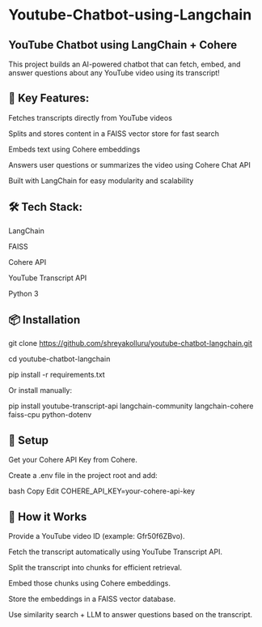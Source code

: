 # Youtube-Chatbot-using-Langchain

## **YouTube Chatbot using LangChain + Cohere**

This project builds an AI-powered chatbot that can fetch, embed, and answer questions about any YouTube video using its transcript!

## 🚀 **Key Features:**

Fetches transcripts directly from YouTube videos 

Splits and stores content in a FAISS vector store for fast search 

Embeds text using Cohere embeddings 

Answers user questions or summarizes the video using Cohere Chat API 

Built with LangChain for easy modularity and scalability

## 🛠 **Tech Stack:**

LangChain

FAISS

Cohere API

YouTube Transcript API

Python 3

## 📦 **Installation**


git clone https://github.com/shreyakolluru/youtube-chatbot-langchain.git

cd youtube-chatbot-langchain

pip install -r requirements.txt

Or install manually:

pip install youtube-transcript-api langchain-community langchain-cohere faiss-cpu python-dotenv


## 🔑 **Setup**


Get your Cohere API Key from Cohere.

Create a .env file in the project root and add:

bash
Copy
Edit
COHERE_API_KEY=your-cohere-api-key

## 🎯 **How it Works**


Provide a YouTube video ID (example: Gfr50f6ZBvo).

Fetch the transcript automatically using YouTube Transcript API.

Split the transcript into chunks for efficient retrieval.

Embed those chunks using Cohere embeddings.

Store the embeddings in a FAISS vector database.

Use similarity search + LLM to answer questions based on the transcript.




